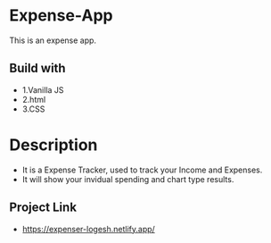 # Expense-App
This is an expense app.

## Build with
* 1.Vanilla JS
* 2.html
* 3.CSS

# Description
* It is a Expense Tracker, used to track your Income and Expenses.
* It will show your invidual spending and chart type results.

## Project Link

*  https://expenser-logesh.netlify.app/
